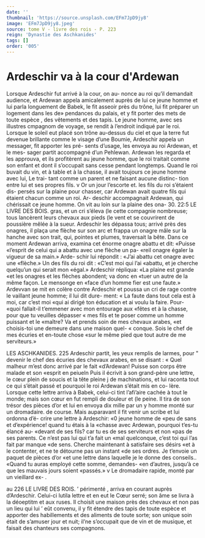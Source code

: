 ```yaml
---
date: ''
thumbnail: 'https://source.unsplash.com/EFm7JpD9jy8'
image: 'EFm7JpD9jy8.jpeg'
source: tome V - livre des rois - P. 223
reign: 'Dynastie des Aschkanides'
tags: []
order: '005'
---
```


# Ardeschir va à la cour d'Ardewan

Lorsque Ardeschir fut arrivé à la cour, on au- nonce au roi qu’il demandait audience, et Ardewan appela amicalement auprès de lui ce jeune homme et lui parla longuement de Babek, le fit asseoir près du trône, lui fit préparer un logement dans les de» pendances du palais, et y fit porter des mets de toute espèce , des vêtements et des tapis. Le jeune homme, avec ses illustres cmpagnom de voyage, se rendit à
l’endroit indiqué par le roi. Lorsque le soleil eut
placé son trône au-dessus du ciel et que la terre fut
devenue brillante comme le visage d’une Boumie,
Ardeschir appela un messager, fit apporter les pré-
sents d’usage, les envoya au roi Ardewan, et le mes-
sager partit accompagné d’un Pehlewan. Ardewan
les regarda et les approuva, et ils profitèrent au
jeune homme, que le roi traitait comme son enfant
et dont il s’occupait sans cesse pendant longtemps.
Quand le roi buvait du vin, et à table et à la chasse,
il avait toujours ce jeune homme avec lui, Le trai-
tant comme un parent et ne faisant aucune distinc-
tion entre lui et ses propres fils.
v Or un jour l’escorte et. les fils du roi s’étaient dis-
persés sur la plaine pour chasser, car Ardewan avait quatre fils qui étaient chacun comme un roi. Ar- deschir accompagnait Ardewan, qui chérissait ce jeune homme. On vit au loin sur la plaine des ona- 30.
22:5 LE LIVRE DES BOIS.
gras, et un cri s’éleva (le cette compagnie nombreuse;
tous lancèrent leurs chevaux aux pieds (le vent et se couvrirent de poussière mêlée à la sueur. Ardeschir
les dépassa tous; arrivé près des onagres, il plaça
une flèche sur son arc et frappa un onagre mâle sur
la hanche avec son trait, qui, pointes et plumes, traversait la bête. Dans ce moment Ardewan arriva, examina cet énorme onagre abattu et dit: «Puisse «l’esprit de celui qui a abattu avec une flèche un pa-
«reil onagre égaler la vigueur de sa main.» Arde- schir lui répondit : «J’ai abattu cet onagre avec une «flèche.» Un des fils du roi dit : «C’est moi qui l’ai
«abattu, et je cherche quelqu’un qui serait mon «égal.» Ardeschir répliqua: «La plaine est grande
«et les onagres et les flèches abondent; va donc en «tuer un autre de la même façon. Le mensonge en «face d’un homme fier est une faute.» Ardevvan se
mit en colère contre Ardeschir et poussa un cri de
rage contre le vaillant jeune homme; il lui dit dure- ment: « La faute dans tout cela est à moi, car c’est moi
«qui ai dirigé ton éducation et ai voulu la faire. Pour-
«quoi fallait-il t’emmener avec mon entourage aux «fêtes et à la chasse, pour que tu veuilles dépasser
« mes fils et te poser comme un homme puissant et le «maître? Va et prends soin de mes chevaux arabes,
«et choisis-toi une demeure dans une maison quel- « conque. Sois le chef de mes écuries et en-toute chose «sur le même pied que tout autre de me serviteurs.»

LES ASCHKANIDES. 225 Ardeschir partit, les yeux remplis de larmes, pour "
devenir le chef des écuries des chevaux arabes, en se disant : « Quel malheur m’est donc arrivé par le fait «d’Ardewan! Puisse son corps être malade et son «esprit en peiueln Puis il écrivit à son grand-père
une lettre, le cœur plein de soucis et la tête pleine j de machinations, et lui raconta tout ce qui s’était
passé et pourquoi le roi Ardewan s’était mis en co-
lère. Lorsque cette lettre arriva à Babek, celui-ci tint l’afi’aire cachée à tout le monde; mais son cœur en
fut rempli de douleur et (le peine. Il tira de son trésor
des pièces d’or et lui en envoya dix mille par un
y homme monté sur un dromadaire. de course. Mais
auparavant il fit venir un scribe et lui ordonna d’é-
crire une lettre à Ardeschir: «0 jeune homme de «peu de sans et d’expérience! quand tu étais à la
«chasse avec Ardewan, pourquoi t’es-tu élancé au- «devant de ses fils? car tu es de ses serviteurs et non «pas de ses parents. Ce n’est pas lui qui t’a fait un
«mal quelconque, c’est toi qui l’as fait par manque
«de sens. Cherche maintenant à satisfaire ses désirs «et à le contenter, et ne te détourne pas un instant
«de ses ordres. Je t’envoie un paquet de pièces d’or
«et une lettre dans laquelle je le donne des conseils.. «Quand tu auras employé cette somme, demandes- «en d’autres, jusqu’à ce que les mauvais jours soient
«passés.» v
Le dromadaire rapide, monté par un vieillard ex- .

au
226 LE LIVRE DES ROIS.
’ périmenté , arriva en courant auprès d’Ardeschir.
Celui-ci lutila lettre et en eut le Cœur serré; son âme se livra à la déoeptitm et aux ruses. Il choisit une maison près des chevaux et non pas un lieu qui lui
’ eût convenu, il y fit étendre des tapis de toute espèce
et apporter des habillements et des aliments de toute sorte; son unique soin était de s’amuser jour et nuit;
il’ne s’occupait que de vin et de musique, et faisait
des chanteurs ses compagnons.
